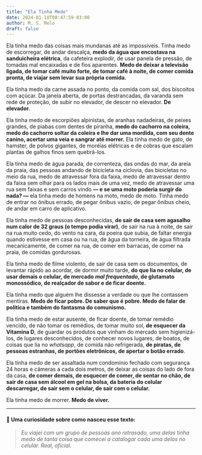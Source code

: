 ```yaml
---
title: "Ela Tinha Medo"
date: 2024-01-18T08:47:59-03:00
author: M. S. Melo
draft: false
---
```

Ela tinha medo das coisas mais mundanas até as impossíveis. Tinha medo de escorregar, de andar descalça, **medo da água que encostava na sanduicheira elétrica**, da cafeteira explodir, de usar panela de pressão, de tomadas mal encaixadas e de fios aparentes. **Medo de deixar a televisão ligada, de tomar café muito forte, de tomar café à noite, de comer comida pronta, de viajar sem levar sua própria comida.**

Ela tinha medo da carne assada no ponto, da comida com sal, dos biscoitos com açúcar. Da janela aberta, de portas destrancadas, da varanda sem rede de proteção, de subir no elevador, de descer no elevador. **De elevador.**

Ela tinha medo de escorpiões alpinistas, de aranhas nadadeiras, de peixes grandes, de piabas com dentes de piranha, **medo do cachorro na coleira, medo do cachorro soltar da coleira e lhe dar uma mordida, com seu dente canino, acertar uma veia e sangrar até morrer.** Ela tinha medo de gato, de hamster, de polvos gigantes, de moréias elétricas e de cobras que escalam plantas de galhos finos sem quebrá-los.

Ela tinha medo de água parada, de correnteza, das ondas do mar, da areia da praia, das pessoas andando de bicicleta na ciclovia, das bicicletas no meio da rua, medo de atravessar fora da faixa, medo de atravessar dentro da faixa sem olhar para os lados mais de uma vez, medo de atravessar uma rua sem faixas e sem carros vindo **— e se uma moto poderia surgir do nada? —** ela tinha medo de homens na moto, medo de moto. Tinha medo de entrar no ônibus errado, de pegar ônibus vazio, de pegar ônibus cheio, de andar em carro de aplicativo.

Ela tinha medo de pessoas desconhecidas, **de sair de casa sem agasalho num calor de 32 graus (o tempo podia virar)**, de sair na rua à noite, de sair na rua muito cedo, do vento na cara, da poeira que subia, de faltar energia quando estivesse em casa ou na rua, de água da torneira, de água filtrada mecanicamente, de comer na rua, de comer em barracas, de comer na praia, de comidas gordurosas.

Ela tinha medo de filme violento, de sair de casa sem os documentos, de levantar rápido ao acordar, de dormir muito tarde, **do que lia no celular, de usar demais o celular, de mercado *mal frequentado*, de glutamato monossódico, de realçador de sabor e de ficar doente.**

Ela tinha medo que alguém lhe dissesse a verdade ou que lhe contassem mentiras. **Medo de ficar pobre. De saber que é pobre. Medo de falar de política e também do fantasma do comunismo.**

Ela tinha medo de estar ausente, de ficar doente, de tomar remédio vencido, de não tomar os remédios, de tomar muito sol, **de esquecer da Vitamina D**, de guardar os produtos que vinham do mercado sem higienizá-los, de lugares desconhecidos, de conhecer novos lugares, de boatos, de coisas que lia no *whatsapp*, de comida não refrigerada, **de piratas, de pessoas estranhas, de portões eletrônicos, de apertar o botão errado**.

Ela tinha medo de ser assaltada num condomínio fechado com segurança 24 horas e câmeras a cada dois metros, de deixar as coisas do lado de fora da casa, **de comer demais, de esquecer de comer, de sentar no chão, de sair de casa sem álcool em gel na bolsa, da bateria do celular descarregar, de sair sem o celular, de sair com o celular.**

Ela tinha medo de morrer. **Medo de viver.**

---
#### 👀 Uma curiosidade sobre como nasceu esse texto: ####

> *Eu viajei com um grupo de pessoas ano retrasado, uma delas tinha medo de tanta coisa que comecei a catalogar cada uma delas no celular. Real, oficial.*